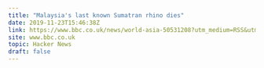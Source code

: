 ```yaml
---
title: "Malaysia's last known Sumatran rhino dies"
date: 2019-11-23T15:46:38Z
link: https://www.bbc.co.uk/news/world-asia-50531208?utm_medium=RSS&utm_source=hune
site: www.bbc.co.uk
topic: Hacker News
draft: false
---
```

